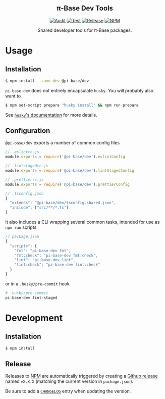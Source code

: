<h2 align="center">π-Base Dev Tools</h2>
<div align="center">

[![Audit](https://github.com/pi-base/dev/workflows/CodeQL/badge.svg?branch=main)](https://github.com/pi-base/dev/actions/workflows/codeql.yml)
[![Test](https://github.com/pi-base/dev/workflows/Test/badge.svg?branch=main)](https://github.com/pi-base/dev/actions/workflows/test.yml)
[![Release](https://github.com/pi-base/dev/actions/workflows/release.yml/badge.svg)](https://github.com/pi-base/dev/actions/workflows/release.yml)
[![NPM](https://img.shields.io/npm/v/@pi-base/dev?color=blue)](https://www.npmjs.com/package/@pi-base/dev)

Shared developer tools for π-Base packages.

</div>

# Usage

## Installation

```bash
$ npm install --save-dev @pi-base/dev
```

`pi-base-dev` does not entirely encapsulate `husky`. You will probably also want to

```bash
$ npm set-script prepare "husky install" && npm run prepare
```

See [`husky`'s documentation](https://typicode.github.io/husky/#/) for more details.

## Configuration

`@pi-base/dev` exports a number of common config files

```javascript
// .eslintrc.js
module.exports = require('@pi-base/dev').eslintConfig

// .lintstagedrc.js
module.exports = require('@pi-base/dev').lintStagedConfig

// .prettierrc.js
module.exports = require('@pi-base/dev').prettierConfig

// .tsconfig.json
{
  "extends": "@pi-base/dev/tsconfig.shared.json",
  "include": ["src/**/*.ts"]
}
```

It also includes a CLI wrapping several common tasks, intended for use as `npm run` scripts

```javascript
// package.json
{
  "scripts": {
    "fmt": "pi-base-dev fmt",
    "fmt:check": "pi-base-dev fmt:check",
    "lint": "pi-base-dev lint",
    "lint:check": "pi-base-dev lint:check"
  }
}
```

or in a `.husky/pre-commit` hook

```bash
# .husky/pre-commit
pi-base-dev lint-staged
```

# Development

## Installation

```bash
$ npm install
```

## Release

Releases to [NPM](https://www.npmjs.com/package/@pi-base/dev) are automatically triggered by creating a [Github release](https://github.com/pi-base/dev/releases) named `vX.X.X` (matching the current version in `package.json`).

Be sure to add a [`CHANGELOG`](./CHANGELOG.md) entry when updating the version.
